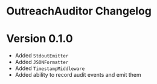 # OutreachAuditor Changelog

# Version 0.1.0

* Added `StdoutEmitter`
* Added `JSONFormatter`
* Added `TimestampMiddleware`
* Added ability to record audit events and emit them
